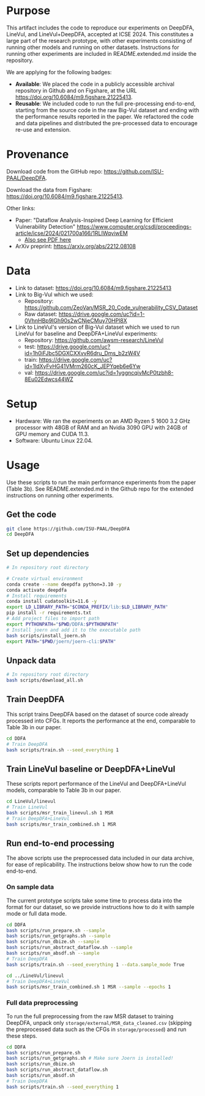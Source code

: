 # Purpose

This artifact includes the code to reproduce our experiments on DeepDFA, LineVul, and LineVul+DeepDFA, accepted at ICSE 2024.
This constitutes a large part of the research prototype, with other experiments consisting of running other models and running on other datasets.
Instructions for running other experiments are included in README.extended.md inside the repository.

We are applying for the following badges:
- **Available**: We placed the code in a publicly accessible archival repository in Github and on Figshare, at the URL https://doi.org/10.6084/m9.figshare.21225413.
- **Reusable**: We included code to run the full pre-processing end-to-end, starting from the source code in the raw Big-Vul dataset and ending with the performance results reported in the paper. We refactored the code and data pipelines and distributed the pre-processed data to encourage re-use and extension.

# Provenance

Download code from the GitHub repo: https://github.com/ISU-PAAL/DeepDFA.

Download the data from Figshare: https://doi.org/10.6084/m9.figshare.21225413.

Other links:
- Paper: "Dataflow Analysis-Inspired Deep Learning for Efficient Vulnerability Detection" https://www.computer.org/csdl/proceedings-article/icse/2024/021700a166/1RLIWqviwEM
  - [Also see PDF here](./paper.pdf)
- ArXiv preprint: https://arxiv.org/abs/2212.08108

# Data

- Link to dataset: https://doi.org/10.6084/m9.figshare.21225413
- Link to Big-Vul which we used:
  - Repository: https://github.com/ZeoVan/MSR_20_Code_vulnerability_CSV_Dataset
  - Raw dataset: https://drive.google.com/uc?id=1-0VhnHBp9IGh90s2wCNjeCMuy70HPl8X
- Link to LineVul's version of Big-Vul dataset which we used to run LineVul for baseline and DeepDFA+LineVul experiments:
  - Repository: https://github.com/awsm-research/LineVul
  - test: https://drive.google.com/uc?id=1h0iFJbc5DGXCXXvvR6dru_Dms_b2zW4V
  - train: https://drive.google.com/uc?id=1ldXyFvHG41VMrm260cK_JEPYqeb6e6Yw
  - val: https://drive.google.com/uc?id=1yggncqivMcP0tzbh8-8Eu02Edwcs44WZ

# Setup

- Hardware: We ran the experiments on an AMD Ryzen 5 1600 3.2 GHz processor with 48GB of RAM and an Nvidia 3090 GPU with 24GB of GPU memory and CUDA 11.3.
- Software: Ubuntu Linux 22.04.

# Usage

Use these scripts to run the main performance experiments from the paper (Table 3b).
See README.extended.md in the Github repo for the extended instructions on running other experiments.

## Get the code

```bash
git clone https://github.com/ISU-PAAL/DeepDFA
cd DeepDFA
```

## Set up dependencies

```bash
# In repository root directory

# Create virtual environment
conda create --name deepdfa python=3.10 -y
conda activate deepdfa
# Install requirements
conda install cudatoolkit=11.6 -y
export LD_LIBRARY_PATH="$CONDA_PREFIX/lib:$LD_LIBRARY_PATH"
pip install -r requirements.txt
# Add project files to import path
export PYTHONPATH="$PWD/DDFA:$PYTHONPATH"
# Install joern and add it to the executable path
bash scripts/install_joern.sh
export PATH="$PWD/joern/joern-cli:$PATH"
```

## Unpack data

```bash
# In repository root directory
bash scripts/download_all.sh
```

## Train DeepDFA

This script trains DeepDFA based on the dataset of source code already processed into CFGs.
It reports the performance at the end, comparable to Table 3b in our paper.

```bash
cd DDFA
# Train DeepDFA
bash scripts/train.sh --seed_everything 1
```

## Train LineVul baseline or DeepDFA+LineVul

These scripts report performance of the LineVul and DeepDFA+LineVul models, comparable to Table 3b in our paper.

```bash
cd LineVul/linevul
# Train LineVul
bash scripts/msr_train_linevul.sh 1 MSR
# Train DeepDFA+LineVul
bash scripts/msr_train_combined.sh 1 MSR
```

## Run end-to-end processing

The above scripts use the preprocessed data included in our data archive, for ease of replicability. The instructions below show how to run the code end-to-end.

### On sample data

The current prototype scripts take some time to process data into the format for our dataset, so we provide instructions how to do it with sample mode or full data mode.

```bash
cd DDFA
bash scripts/run_prepare.sh --sample
bash scripts/run_getgraphs.sh --sample
bash scripts/run_dbize.sh --sample
bash scripts/run_abstract_dataflow.sh --sample
bash scripts/run_absdf.sh --sample
# Train DeepDFA
bash scripts/train.sh --seed_everything 1 --data.sample_mode True

cd ../LineVul/linevul
# Train DeepDFA+LineVul
bash scripts/msr_train_combined.sh 1 MSR --sample --epochs 1
```

### Full data preprocessing

To run the full preprocessing from the raw MSR dataset to training DeepDFA, unpack only `storage/external/MSR_data_cleaned.csv` (skipping the preprocessed data such as the CFGs in `storage/processed`) and run these steps.

```bash
cd DDFA
bash scripts/run_prepare.sh
bash scripts/run_getgraphs.sh # Make sure Joern is installed!
bash scripts/run_dbize.sh
bash scripts/run_abstract_dataflow.sh
bash scripts/run_absdf.sh
# Train DeepDFA
bash scripts/train.sh --seed_everything 1
```
